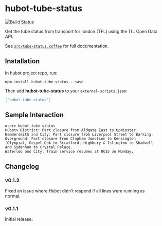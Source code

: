 # hubot-tube-status

[![Build Status](https://travis-ci.org/Wilfred/hubot-tube-status.svg?branch=master)](https://travis-ci.org/Wilfred/hubot-tube-status)

Get the tube status from transport for london (TFL) using the TfL
Open Data API.

See [`src/tube-status.coffee`](src/tube-status.coffee) for full documentation.

## Installation

In hubot project repo, run:

`npm install hubot-tube-status --save`

Then add **hubot-tube-status** to your `external-scripts.json`:

```json
["hubot-tube-status"]
```

## Sample Interaction

```
user> hubot tube status
Hubot> District: Part closure from Aldgate East to Upminster.
Hammersmith and City: Part closure from Liverpool Street to Barking.
Overground: Part closure from Clapham Junction to Kensington (Olympia), Gospel Oak to Stratford, Highbury & Islington to Shadwell and Sydenham to Crystal Palace.
Waterloo and City: Train service resumes at 0615 on Monday.
```

## Changelog

### v0.1.2

Fixed an issue where Hubot didn't respond if all lines were running as
normal.

### v0.1.1

Initial release.
